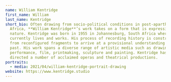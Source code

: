```yaml
---
name: William Kentridge
first_name: William
last_name: Kentridge
short_bio: Often drawing from socio-political conditions in post-apartheid South
  Africa, **William Kentridge**’s work takes on a form that is expressionist in
  nature. Kentridge was born in 1955 in Johannesburg, South Africa where he
  currently lives and works. His process of recording history is constructed
  from reconfigured fragments to arrive at a provisional understanding of the
  past. His work spans a diverse range of artistic media such as drawing,
  performance, film, printmaking, sculpture and painting. Kentridge has also
  directed a number of acclaimed operas and theatrical productions.
portraits:
  - media: 2021/04/william-kentridge-portrait-drawing
website: https://www.kentridge.studio
---
```

